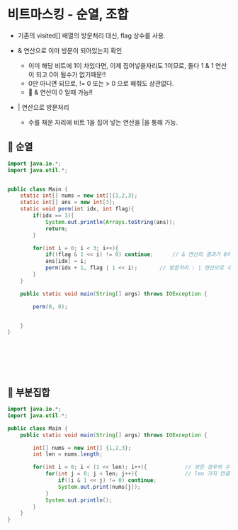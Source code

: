 # 비트마스킹 - 순열, 조합

* 기존의 visited[] 배열의 방문처리 대신, flag 상수를 사용.

* & 연산으로 이미 방문이 되어있는지 확인
    - 이미 해당 비트에 1이 차있다면, 이제 집어넣을자리도 1이므로, 둘다 1 & 1 연산이 되고 0이 될수가 없기때문!!
    - 0만 아니면 되므로, != 0 또는  > 0 으로 해줘도 상관없다.
    - 🎯 & 연산이 0 일때 가능!!
    

* | 연산으로 방문처리
    - 수를 채운 자리에 비트 1을 집어 넣는 연산을 |을 통해 가능.




## 🌈 순열

```java
import java.io.*;
import java.util.*;


public class Main {
    static int[] nums = new int[]{1,2,3};
    static int[] ans = new int[3];
    static void perm(int idx, int flag){
        if(idx == 3){
            System.out.println(Arrays.toString(ans));
            return;
        }

        for(int i = 0; i < 3; i++){
            if((flag & 1 << i) != 0) continue;      // & 연산의 결과가 0이 나올경우, 가능 -> 비트에 이미 차있는 수가 아니다!
            ans[idx] = i;
            perm(idx + 1, flag | 1 << i);       // 방문처리 : | 연산으로 수를 집어 넣은 자리에 비트마스킹 1로 채움.
        }
    }

    public static void main(String[] args) throws IOException {

        perm(0, 0);


    }
}

```


<br>
<br>
<br>
<br>


## 🌈 부분집합

```java
import java.io.*;
import java.util.*;

public class Main {
    public static void main(String[] args) throws IOException {

        int[] nums = new int[] {1,2,3};
        int len = nums.length;

        for(int i = 0; i < (1 << len); i++){            // 모든 경우의 수 조사 중 -> 0 ~ 7
            for(int j = 0; j < len; j++){               // len 가지 만큼의 자리를 조사. -> 001, 010, 100
                if((i & 1 << j) != 0) continue;
                System.out.print(nums[j]);
            }
            System.out.println();
        }
    }
}


```











































